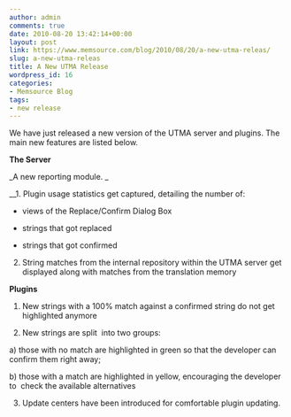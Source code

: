 ```yaml
---
author: admin
comments: true
date: 2010-08-20 13:42:14+00:00
layout: post
link: https://www.memsource.com/blog/2010/08/20/a-new-utma-releas/
slug: a-new-utma-releas
title: A New UTMA Release
wordpress_id: 16
categories:
- Memsource Blog
tags:
- new release
---
```




We have just released a new version of the UTMA server and plugins. The main new features are listed below.<!-- more -->



**The Server**

_A new reporting module. _

__1. Plugin usage statistics get captured, detailing the number of:



	
  * views of the Replace/Confirm Dialog Box

	
  * strings that got replaced

	
  * strings that got confirmed


2. String matches from the internal repository within the UTMA server  get displayed along with matches from the translation memory

**Plugins**

1. New strings with a 100% match against a confirmed string do not get highlighted anymore

2. New strings are split  into two groups:

a) those with no match are highlighted in green so that the developer can confirm them right away;

b) those with a match are highlighted in yellow, encouraging the developer to  check the available alternatives

3. Update centers have been introduced for comfortable plugin updating.


